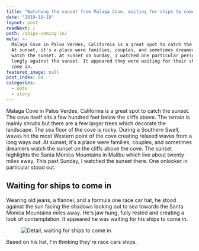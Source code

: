 ```yaml
---
title: "Watching the sunset from Malaga Cove, waiting for ships to come in"
date: "2019-10-19"
layout: post
readNext: /
path: /ships-coming-in/
meta: >-
  Malaga Cove in Palos Verdes, California is a great spot to catch the sunset.
  At sunset, it's a place were families, couples, and sometimes dreamers go to
  watch the sunset. At sunset on Sunday, I watched one particular person stare
  longly against the sunset. It appeared they were waiting for their ships to
  come in.
featured_image: null
post_index: 64
categories:
  - note
  - story
---
```


Malaga Cove in Palos Verdes, California is a great spot to catch the sunset. The cove itself sits a few hundred feet below the cliffs above. The terrain is mainly shrubs but there are a few larger trees which decorate the landscape. The sea floor of the cove is rocky. During a Southern Swell, waves hit the most Western point of the cove creating relaxed waves from a long ways out. At sunset, it's a place were families, couples, and sometimes dreamers watch the sunset on the cliffs above the cove. The sunset highlights the Santa Monica Mountains in Malibu which live about twenty miles away. This past Sunday, I watched the sunset there. One onlooker in particular stood out.

## Waiting for ships to come in

Wearing old jeans, a flannel, and a formula one race car hat, he stood against the sun facing the shadows looking out to sea towards the Santa Monica Mountains miles away. He's jaw hung, fully rested and creating a look of contemplation. It appeared he was waiting for his ships to come in.

<figure class="figure--post">
  <img src="https://yowainwright.imgix.net/ships-coming-in/detail-ships-coming-in-grey.jpg?auto=format&w=800&fit=crop&crop=focalpoint&auto=format" alt="Detail, waiting for ships to come in" />
</figure>

Based on his hat, I'm thinking they're race cars ships.
